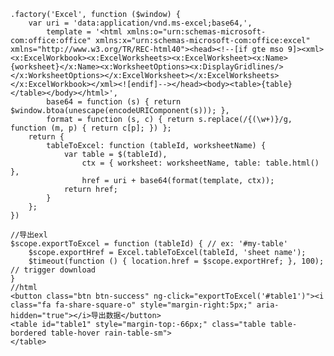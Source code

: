     .factory('Excel', function ($window) {
        var uri = 'data:application/vnd.ms-excel;base64,',
            template = '<html xmlns:o="urn:schemas-microsoft-com:office:office" xmlns:x="urn:schemas-microsoft-com:office:excel" xmlns="http://www.w3.org/TR/REC-html40"><head><!--[if gte mso 9]><xml><x:ExcelWorkbook><x:ExcelWorksheets><x:ExcelWorksheet><x:Name>{worksheet}</x:Name><x:WorksheetOptions><x:DisplayGridlines/></x:WorksheetOptions></x:ExcelWorksheet></x:ExcelWorksheets></x:ExcelWorkbook></xml><![endif]--></head><body><table>{table}</table></body></html>',
            base64 = function (s) { return $window.btoa(unescape(encodeURIComponent(s))); },
            format = function (s, c) { return s.replace(/{(\w+)}/g, function (m, p) { return c[p]; }) };
        return {
            tableToExcel: function (tableId, worksheetName) {
                var table = $(tableId),
                    ctx = { worksheet: worksheetName, table: table.html() },
                    href = uri + base64(format(template, ctx));
                return href;
            }
        };
    })
    
    //导出exl
    $scope.exportToExcel = function (tableId) { // ex: '#my-table'
        $scope.exportHref = Excel.tableToExcel(tableId, 'sheet name');
        $timeout(function () { location.href = $scope.exportHref; }, 100); // trigger download
    }
    //html
    <button class="btn btn-success" ng-click="exportToExcel('#table1')"><i class="fa fa-share-square-o" style="margin-right:5px;" aria-hidden="true"></i>导出数据</button>
    <table id="table1" style="margin-top:-66px;" class="table table-bordered table-hover rain-table-sm">
    </table>